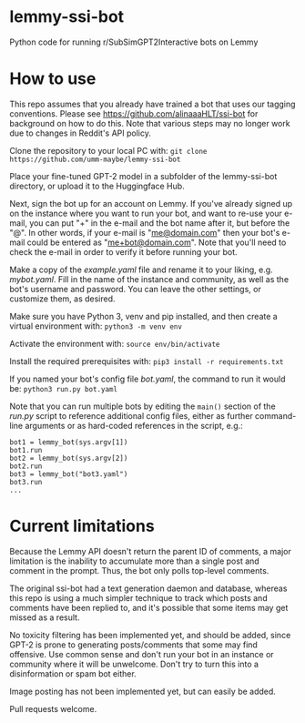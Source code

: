 # lemmy-ssi-bot
Python code for running r/SubSimGPT2Interactive bots on Lemmy
# How to use
This repo assumes that you already have trained a bot that uses our tagging conventions.  Please see https://github.com/alinaaaHLT/ssi-bot for background on how to do this. Note that various steps may no longer work due to changes in Reddit's API policy.

Clone the repository to your local PC with:
`git clone https://github.com/umm-maybe/lemmy-ssi-bot`

Place your fine-tuned GPT-2 model in a subfolder of the lemmy-ssi-bot directory, or upload it to the Huggingface Hub.

Next, sign the bot up for an account on Lemmy. If you've already signed up on the instance where you want to run your bot, and want to re-use your e-mail, you can put "+" in the e-mail and the bot name after it, but before the "@".  In other words, if your e-mail is "me@domain.com" then your bot's e-mail could be entered as "me+bot@domain.com".  Note that you'll need to check the e-mail in order to verify it before running your bot.

Make a copy of the *example.yaml* file and rename it to your liking, e.g. *mybot.yaml*.  Fill in the name of the instance and community, as well as the bot's username and password. You can leave the other settings, or customize them, as desired.

Make sure you have Python 3, venv and pip installed, and then create a virtual environment with:
`python3 -m venv env`

Activate the environment with:
`source env/bin/activate`

Install the required prerequisites with:
`pip3 install -r requirements.txt`

If you named your bot's config file *bot.yaml*, the command to run it would be:
`python3 run.py bot.yaml`

Note that you can run multiple bots by editing the `main()` section of the *run.py* script to reference additional config files, either as further command-line arguments or as hard-coded references in the script, e.g.:

    bot1 = lemmy_bot(sys.argv[1])
    bot1.run
    bot2 = lemmy_bot(sys.argv[2])
    bot2.run
    bot3 = lemmy_bot("bot3.yaml")
    bot3.run
    ...

# Current limitations
Because the Lemmy API doesn't return the parent ID of comments, a major limitation is the inability to accumulate more than a single post and comment in the prompt. Thus, the bot only polls top-level comments.

The original ssi-bot had a text generation daemon and database, whereas this repo is using a much simpler technique to track which posts and comments have been replied to, and it's possible that some items may get missed as a result.

No toxicity filtering has been implemented yet, and should be added, since GPT-2 is prone to generating posts/comments that some may find offensive. Use common sense and don't run your bot in an instance or community where it will be unwelcome.  Don't try to turn this into a disinformation or spam bot either.

Image posting has not been implemented yet, but can easily be added.

Pull requests welcome.